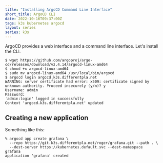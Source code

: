 ```yaml
---
title: "Installing ArgoCD Command Line Interface"
short_title: ArgoCD CLI
date: 2022-10-16T09:37:00Z
tags: k3s kubernetes argocd
layout: series
series: k3s
---
```


ArgoCD provides a web interface and a command line interface. Let's install the CLI.

```
$ wget https://github.com/argoproj/argo-cd/releases/download/v2.4.14/argocd-linux-amd64
$ chmod +x argocd-linux-amd64
$ sudo mv argocd-linux-amd64 /usr/local/bin/argocd
$ argocd login argocd.k3s.differentpla.net
WARNING: server certificate had error: x509: certificate signed by unknown authority. Proceed insecurely (y/n)? y
Username: admin
Password:
'admin:login' logged in successfully
Context 'argocd.k3s.differentpla.net' updated
```

## Creating a new application

Something like this:

```
% argocd app create grafana \
  --repo https://git.k3s.differentpla.net/roger/grafana.git --path . \
  --dest-server https://kubernetes.default.svc --dest-namespace grafana
application 'grafana' created
```
